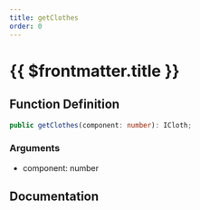 ```yaml
---
title: getClothes
order: 0
---
```


# {{ $frontmatter.title }}

## Function Definition

```ts
public getClothes(component: number): ICloth;
```

### Arguments

* component: number

## Documentation

<!--@include: ./parts/getClothes.md-->
